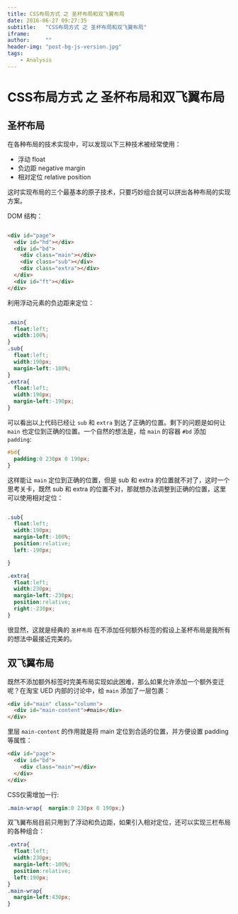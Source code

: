 ```yaml
---
title: CSS布局方式 之 圣杯布局和双飞翼布局
date: 2016-06-27 09:27:35
subtitle:   "CSS布局方式 之 圣杯布局和双飞翼布局"
iframe:     
author:     ""
header-img: "post-bg-js-version.jpg"
tags:
    - Analysis
---
```


# CSS布局方式 之 圣杯布局和双飞翼布局

## 圣杯布局

在各种布局的技术实现中，可以发现以下三种技术被经常使用：

 - 浮动 float
 - 负边距 negative margin
 - 相对定位 relative position

这时实现布局的三个最基本的原子技术，只要巧妙组合就可以拼出各种布局的实现方案。

DOM 结构：
```html

<div id="page">
  <div id="hd"></div>
  <div id="bd">
    <div class="main"></div>        
    <div class="sub"></div>        
    <div class="extra"></div>    
  </div>   
  <div id="ft"></div>
</div>

```

利用浮动元素的负边距来定位：

```css

.main{
  float:left;
  width:100%;
}
.sub{
  float:left;
  width:190px;
  margin-left:-100%;
}
.extra{
  float:left;
  width:190px;
  margin-left:-190px;
}

```

可以看出以上代码已经让 `sub` 和 `extra` 到达了正确的位置。剩下的问题是如何让 `main` 也定位到正确的位置。一个自然的想法是，给 `main` 的容器 `#bd` 添加 `padding`:

```CSS
#bd{
  padding:0 230px 0 190px;
}
```

这样能让 `main` 定位到正确的位置，但是 sub 和 extra 的位置就不对了，这时一个思考关卡，既然 sub 和 extra 的位置不对，那就想办法调整到正确的位置，这里可以使用相对定位：

```css

.sub{
  float:left;
  width:190px;
  margin-left:-100%;
  position:relative;
  left:-190px;

}

.extra{
  float:left;
  width:230px;
  margin-left:-230px;
  position:relative;
  right:-230px;
}
```

很显然，这就是经典的 `圣杯布局` 在不添加任何额外标签的假设上圣杯布局是我所有的想法中最接近完美的。

## 双飞翼布局

既然不添加额外标签时完美布局实现如此困难，那么如果允许添加一个额外变迁呢？在淘宝 UED 内部的讨论中，给 `main` 添加了一层包裹：

```html
<div id="main" class="column">
  <div id="main-content">#main</div>
</div>

```

里层 `main-content` 的作用就是将 main 定位到合适的位置，并方便设置 padding 等属性：

```html
<div id="page">
  <div id="bd">
    <div class="main"></div>
  </div>
</div>
```

CSS仅需增加一行:

```CSS
.main-wrap{  margin:0 230px 0 190px;}
```

双飞翼布局目前只用到了浮动和负边距，如果引入相对定位，还可以实现三栏布局的各种组合：

```css
.extra{
  float:left;
  width:230px;
  margin-left:-100%;
  position:relative;
  left:190px;
}
.main-wrap{
  margin-left:430px;
}
```
